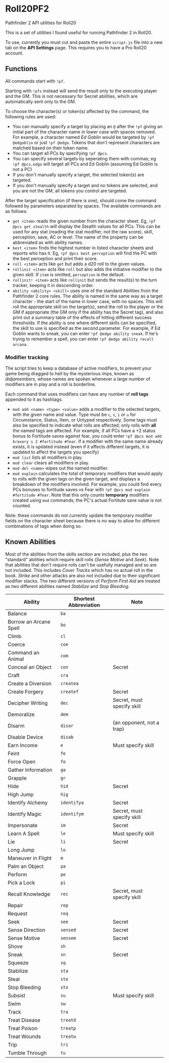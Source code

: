 # Roll20PF2
Pathfinder 2 API utilities for Roll20

This is a set of utilities I found useful for running Pathfinder 2 in Roll20.

To use, currently you must cut and paste the entire `script.js` file into a new tab on the **API Settings** page.  This requires you to have a Pro Roll20 account.

## Functions

All commands start with `!pf`.

Starting with `!pfs` instead will send the result only to the executing player and the GM. This is not necessary for Secret abilities, which 
are automatically sent only to the GM.

To choose the character(s) or token(s) affected by the command, the following rules are used:

* You can manually specify a target by placing an `@` after the `!pf` giving an initial part of the character name in lower case with spaces removed. For example, a character named *Ed Goblin* would be targeted by `!pf @edgoblin` or just `!pf @edgo`. Tokens that don't represent characters are matched based on their token name.
* You can target all PCs by specifying `!pf @pcs`.
* You can specify several targets by seperating them with commas; eg `!pf @pcs,edgo` will target all PCs and Ed Goblin (assuming Ed Goblin is not a PC)
* If you don't manually specify a target, the selected token(s) are targeted.
* If you don't manually specify a target and no tokens are selected, and you are not the GM, all tokens you control are targeted.

After the target specification (if there is one), should come the command followed by parameters separated by spaces. The available commands are as follows:

* `get <item>` reads the given number from the character sheet. Eg, `!pf @pcs get stealth` will display the Stealth values for all PCs. This can be used for any stat (reading the stat modifier, not the raw score), skill, perception, save, AC or level. The name of the property can be abbreviated as with ability names.
* `best <item>` finds the highest number in listed character sheets and reports who has it. Eg, `!pf @pcs best perception` will find the PC with the best perception and print their score.
* `roll <item>` acts like `get` but adds a d20 roll to the given values.
* `rollinit <item>` acts like `roll` but also adds the initiative modifier to the given skill. If `item` is omitted, `perception` is the default.
* `rollinit! <item>` acts like `rollinit` but sends the result(s) to the turn tracker, keeping it in descending order. 
* `ability <ability> <skill>` uses one of the standard Abilities from the Pathfinder 2 core rules. The ability is named in the same way as a target character - the start of the name in lower case, with no spaces.  This will roll the appropriate skill on the target(s), send the roll to the player or the GM if appropriate (the GM only if the ability has the Secret tag), and also print out a summary table of the effects of hitting different success thresholds. If the ability is one where different skills can be specified, the skill to use is specified as the second parameter. For example, if Ed Goblin wants to sneak, you can enter `!pf @edgo ability sneak`. If he's trying to remember a spell, you can enter `!pf @edgo ability recall arcana`.

### Modifier tracking

The script tries to keep a database of active modifiers, to prevent your game being dragged to hell by the mysterious 
imps, known as *didjamembers*, whose names are spoken whenever a large number of modifiers are in play and a roll is 
borderline.

Each command that uses modifiers can have any number of **roll tags** appended to it as hashtags.

* `mod add <name> <type> <value>` adds a modifier to the selected targets, with the given name and value. Type must be 
`c`, `s`, `i` or `u` for Circumstance, Status, Item, or Untyped respectively. Some tags must
also be specified to indicate what rolls are affected; only rolls with **all** the named tags are affected. For example, if all PCs have a +2 status bonus to Fortitude saves 
against fear, you could enter `!pf @pcs mod add bravery s 2 #fortitude #fear`. If a modifier with the same name already 
exists, it is updated instead (even if it affects different targets, it is updated to affect the 
targets you specify)
* `mod list` lists all modifiers in play.
* `mod clear` clears all modifiers in play.
* `mod del <name>` wipes out the named modifier.
* `mod explain` calculates the total of temporary modifiers that would apply to rolls with the given tags on the given 
target, and displays a breakdown of the modifiers involved. For example, you could find every PCs bonuses to fortitude 
saves vs Fear with `!pf @pcs mod explain #fortitude #fear`. Note that this only counts **temporary** modifiers created 
using `mod` commands; the PC's actual Fortitute save value is not counted.

Note: these commands do not currently update the temporary modifier fields on the character sheet because there is no 
way to allow for different combinations of tags when doing so.


## Known Abilities

Most of the abilities from the skills section are included, plus the two "standard" abilities which require skill rolls (*Sense Motive* and *Seek*). Note that abilities that don't require rolls can't be usefully managed and so are not included. This includes *Cover Tracks* which has no actual roll in the book. *Strike* and other attacks are also not included due to their significant modifier stacks. The two different versions of *Perform First Aid* are treated as two different abilities named *Stabilize* and *Stop Bleeding*.

| Ability | Shortest Abbreviation | Note |
| -- | -- | -- |
| Balance | `ba` | |
| Borrow an Arcane Spell | `bo` | |
| Climb | `cl` | | 
| Coerce | `coe` | |
| Command an Animal | `com` | |
| Conceal an Object | `con` | Secret | 
| Craft | `cra` | |
| Create a Diversion | `createa` |
| Create Forgery | `createf` | Secret |
| Decipher Writing | `dec` | Secret, must specify skill |
| Demoralize | `dem` | |
| Disarm | `disar` | (an opponent, not a trap) |
| Disable Device | `disab` | |
| Earn Income | `e` | Must specify skill |
| Feint | `fe` | | 
| Force Open | `fo` | | 
| Gather Information | `ga` | |
| Grapple | `gr` | | 
| Hide | `hid` | Secret | 
| High Jump | `hig` | | 
| Identify Alchemy | `identifya` | Secret |
| Identify Magic | `identifym` | Secret, must specify skill |
| Impersonate | `im` | Secret |
| Learn A Spell | `le` | Must specify skill |
| Lie | `li` | Secret |
| Long Jump | `lo` | |
| Maneuver in Flight | `m` | |
| Palm an Object | `pa` | |
| Perform | `pe` | |
| Pick a Lock | `pi` | | 
| Recall Knowledge | `rec` | Secret, must specify skill |
| Repair | `rep` | | 
| Request | `req` | |
| Seek | `see` | Secret |
| Sense Direction | `sensed` | Secret |
| Sense Motive | `sensem` | Secret |
| Shove | `sh` | |
| Sneak | `sn` | Secret |
| Squeeze | `sq` | |
| Stabilize | `sta` | |
| Steal | `ste` | |
| Stop Bleeding | `sto` | |
| Subsist | `su` | Must specify skill |
| Swim | `sw` | |
| Track | `tra` | | 
| Treat Disease | `treatd` | |
| Treat Poison | `treatp` | |
| Treat Wounds | `treatw` | |
| Trip | `tri` | | 
| Tumble Through | `tu` | | 







